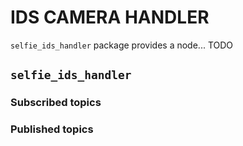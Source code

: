 # IDS CAMERA HANDLER

`selfie_ids_handler` package provides a node... TODO

## `selfie_ids_handler`

### Subscribed topics

### Published topics

